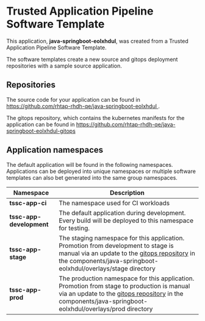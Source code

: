 # Trusted Application Pipeline Software Template

This application, **java-springboot-eolxhdul**, was created from a Trusted Application Pipeline Software Template.

The software templates create a new source and gitops deployment repositories with a sample source application. 

## Repositories

The source code for your application can be found in [https://github.com/rhtap-rhdh-qe/java-springboot-eolxhdul ](https://github.com/rhtap-rhdh-qe/java-springboot-eolxhdul ).
 
The gitops repository, which contains the kubernetes manifests for the application can be found in 
[https://github.com/rhtap-rhdh-qe/java-springboot-eolxhdul-gitops ](https://github.com/rhtap-rhdh-qe/java-springboot-eolxhdul-gitops ) 

## Application namespaces 

The default application will be found in the following namespaces. Applications can be deployed into unique namespaces or multiple software templates can also bet generated into the same group namespaces.  

|  Namespace   |  Description   |  
| -------- | -------- |
| **tssc-app-ci** | The namespace used for CI workloads |
| **tssc-app-development** | The default application during development. Every build will be deployed to this namespace for testing. |
| **tssc-app-stage** | The staging namespace for this application. Promotion from development to stage is manual via an update to the [gitops repository](https://github.com/rhtap-rhdh-qe/java-springboot-eolxhdul-gitops ) in the components/java-springboot-eolxhdul/overlays/stage directory |
| **tssc-app-prod** | The production namespace for this application. Promotion from stage to production is manual via an update to the [gitops repository](https://github.com/rhtap-rhdh-qe/java-springboot-eolxhdul-gitops ) in the components/java-springboot-eolxhdul/overlays/prod directory |